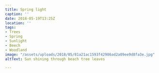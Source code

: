 ```yaml
---
title: Spring light
caption: ''
date: 2018-05-19T13:25Z
location: ''
tags:
- Trees
- Spring
- Sunlight
- Beech
- Woodland
image: "/assets/uploads/2018/05/81a21ac1593f42986ad2a09ee9d8fa3e.jpg"
altText: Sun shining through beach tree leaves

---
```

